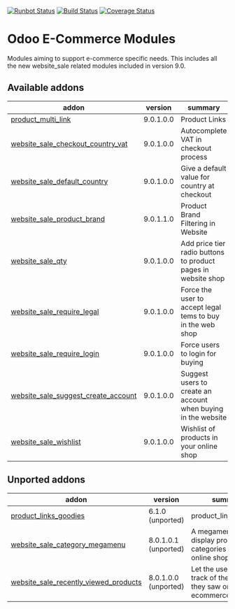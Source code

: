 [![Runbot Status](https://runbot.odoo-community.org/runbot/badge/flat/113/9.0.svg)](https://runbot.odoo-community.org/runbot/repo/github-com-oca-e-commerce-113)
[![Build Status](https://travis-ci.org/OCA/e-commerce.svg?branch=9.0)](https://travis-ci.org/OCA/e-commerce)
[![Coverage Status](https://coveralls.io/repos/OCA/e-commerce/badge.png?branch=9.0)](https://coveralls.io/r/OCA/e-commerce?branch=9.0)

Odoo E-Commerce Modules
=======================

Modules aiming to support e-commerce specific needs. This includes all the new website_sale related modules included in version 9.0.

[//]: # (addons)

Available addons
----------------
addon | version | summary
--- | --- | ---
[product_multi_link](product_multi_link/) | 9.0.1.0.0 | Product Links
[website_sale_checkout_country_vat](website_sale_checkout_country_vat/) | 9.0.1.0.0 | Autocomplete VAT in checkout process
[website_sale_default_country](website_sale_default_country/) | 9.0.1.0.0 | Give a default value for country at checkout
[website_sale_product_brand](website_sale_product_brand/) | 9.0.1.1.0 | Product Brand Filtering in Website
[website_sale_qty](website_sale_qty/) | 9.0.1.0.0 | Add price tier radio buttons to product pages in website shop
[website_sale_require_legal](website_sale_require_legal/) | 9.0.1.0.0 | Force the user to accept legal tems to buy in the web shop
[website_sale_require_login](website_sale_require_login/) | 9.0.1.0.0 | Force users to login for buying
[website_sale_suggest_create_account](website_sale_suggest_create_account/) | 9.0.1.0.0 | Suggest users to create an account when buying in the website
[website_sale_wishlist](website_sale_wishlist/) | 9.0.1.0.0 | Wishlist of products in your online shop


Unported addons
---------------
addon | version | summary
--- | --- | ---
[product_links_goodies](product_links_goodies/) | 6.1.0 (unported) | product_links_goodies
[website_sale_category_megamenu](website_sale_category_megamenu/) | 8.0.1.0.1 (unported) | A megamenu to display product categories in the online shop
[website_sale_recently_viewed_products](website_sale_recently_viewed_products/) | 8.0.1.0.0 (unported) | Let the users keep track of the products they saw on the ecommerce

[//]: # (end addons)
